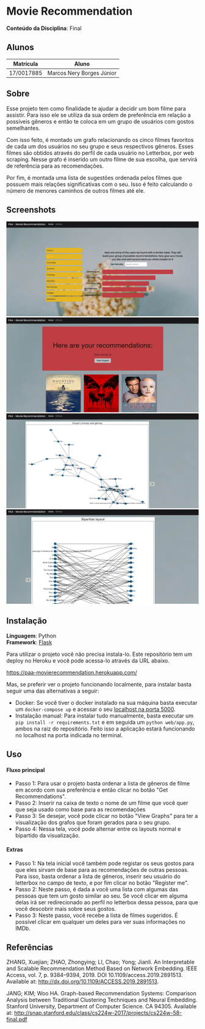 # Movie Recommendation

**Conteúdo da Disciplina**: Final<br>

## Alunos
|Matrícula | Aluno |
| -- | -- |
|17/0017885  |  Marcos Nery Borges Júnior |

## Sobre 
Esse projeto tem como finalidade te ajudar a decidir um bom filme para assistir. Para isso ele se 
utiliza da sua ordem de preferência em relação a possíveis gêneros e então te coloca em um grupo de usuários
com gostos semelhantes.

Com isso feito, é montado um grafo relacionando os cinco filmes favoritos de cada um dos usuários no seu grupo e seus respectivos gêneros. Esses filmes são obtidos através do perfil de cada usuário no Letterbox, por web scraping. Nesse grafo é inserido um outro filme de sua escolha, que servirá de referência para as recomendações.

Por fim, é montada uma lista de sugestões ordenada pelos filmes que possuem mais relações significativas com o seu. Isso é feito calculando o número de menores caminhos de outros filmes até ele.

## Screenshots
![screen1](screenshots/screenshot_1.png)
![screen2](screenshots/screenshot_2.png)
![screen3](screenshots/screenshot_3.png)
![screen4](screenshots/screenshot_4.png)

## Instalação 
**Linguagem**: Python<br>
**Framework**: [Flask](https://flask.palletsprojects.com/en/1.1.x/installation/)<br>

Para utilizar o projeto você não precisa instala-lo. Este repositório tem um deploy no Heroku e você pode acessa-lo através da URL abaixo.

https://paa-movierecommendation.herokuapp.com/

Mas, se preferir ver o projeto funcionando localmente, para instalar basta seguir uma das alternativas a seguir:

* Docker: Se você tiver o docker instalado na sua máquina basta executar um ```docker-compose up``` e acessar o seu [localhost na porta 5000](http://localhost:5000/).
* Instalação manual: Para instalar tudo manualmente, basta executar um ```pip install -r requirements.txt``` e em seguida um  ```python web/app.py```, ambos na raiz do repositório. Feito isso a aplicação estará funcionando no localhost na porta indicada no terminal.

## Uso 
#### Fluxo principal
* Passo 1: Para usar o projeto basta ordenar a lista de gêneros de filme em acordo com sua preferência e então clicar no botão "Get Recommendations". 
* Passo 2: Inserir na caixa de texto o nome de um filme que você quer que seja usado como base para as recomendações
* Passo 3: Se desejar, você pode clicar no botão "View Graphs" para ter a visualização dos grafos que foram gerados para o seu grupo.
* Passo 4: Nessa tela, você pode alternar entre os layouts normal e bipartido da visualização.

#### Extras
* Passo 1: Na tela inicial você também pode registar os seus gostos para que eles sirvam de base para as recomendações de outras pessoas. Para isso, basta ordenar a lista de gêneros, inserir seu usuário do letterbox no campo de texto, e por fim clicar no botão "Register me".
* Passo 2: Neste passo, é dada a você uma lista com algumas das pessoas que tem um gosto similar ao seu. Se você clicar em alguma delas irá ser redirecionado ao perfil no letterbox dessa pessoa, para que você descobrir mais sobre seus gostos.
* Passo 3: Neste passo, você recebe a lista de filmes sugeridos. É possível clicar em qualquer um deles para ver suas informações no IMDb.


## Referências 
ZHANG, Xuejian; ZHAO, Zhongying; LI, Chao; Yong; Jianli. An Interpretable and Scalable Recommendation Method Based on Network Embedding. IEEE Access, vol. 7, p. 9384–9394, 2019. DOI 10.1109/access.2019.2891513. Available at: http://dx.doi.org/10.1109/ACCESS.2019.2891513.

JANG; KIM; Woo HA. Graph-based Recommendation Systems: Comparison Analysis between Traditional Clustering Techniques and Neural Embedding. Stanford University, Department of Computer Science. CA 94305. Available at: http://snap.stanford.edu/class/cs224w-2017/projects/cs224w-58-final.pdf



